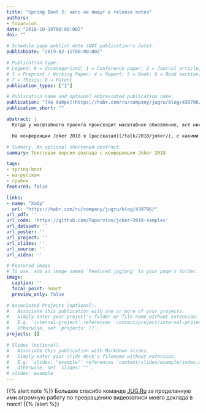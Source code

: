 ```yaml
---
title: "Spring Boot 2: чего не пишут в release notes"
authors:
- toparvion
date: "2018-10-19T00:00:00Z"
doi: ""

# Schedule page publish date (NOT publication's date).
publishDate: "2019-02-11T00:00:00Z"

# Publication type.
# Legend: 0 = Uncategorized; 1 = Conference paper; 2 = Journal article;
# 3 = Preprint / Working Paper; 4 = Report; 5 = Book; 6 = Book section;
# 7 = Thesis; 8 = Patent
publication_types: ["1"]

# Publication name and optional abbreviated publication name.
publication: "[На Хабре](https://habr.com/ru/company/jugru/blog/439796/)"
publication_short: ""

abstract: |
  Когда у масштабного проекта происходит масштабное обновление, всё никогда не бывает просто: неизбежно возникают неочевидные нюансы (проще говоря, грабли). И тогда, как бы хороша ни была документация, с чем-то поможет только опыт — свой или чужой.

  На конференции Joker 2018 я [рассказал](/talk/2018/joker/), с какими проблемами столкнулся при переходе на Spring Boot 2 и как они решаются. А теперь специально для Хабра — текстовая версия этого доклада. Для удобства в посте есть и видеозапись, и оглавление: можно не читать всё целиком, а перейти непосредственно к волнующей вас проблеме.

# Summary. An optional shortened abstract.
summary: Текстовая версия доклада с конференции Joker 2018

tags:
- spring-boot
- на-русском
- грабли
featured: false

links:
- name: "Хабр"
  url: "https://habr.com/ru/company/jugru/blog/439796/"
url_pdf: ''
url_code: 'https://github.com/Toparvion/joker-2018-samples'
url_dataset: ''
url_poster: ''
url_project: ''
url_slides: ''
url_source: ''
url_video: ''

# Featured image
# To use, add an image named `featured.jpg/png` to your page's folder.
image:
  caption: ''
  focal_point: Smart
  preview_only: false

# Associated Projects (optional).
#   Associate this publication with one or more of your projects.
#   Simply enter your project's folder or file name without extension.
#   E.g. `internal-project` references `content/project/internal-project/index.md`.
#   Otherwise, set `projects: []`.
projects: []

# Slides (optional).
#   Associate this publication with Markdown slides.
#   Simply enter your slide deck's filename without extension.
#   E.g. `slides: "example"` references `content/slides/example/index.md`.
#   Otherwise, set `slides: ""`.
# slides: example
---
```

{{% alert note %}}
Большое спасибо команде [JUG.Ru](https://jugru.org/#team) за проделанную ими огромную работу по превращению видеозаписи моего доклада в текст!
{{% /alert %}}

